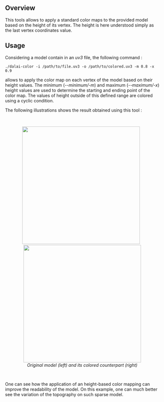 ## Overview

This tools allows to apply a standard color maps to the provided model based on the height of its vertex. The height is here understood simply as the last vertex coordinates value.

## Usage

Considering a model contain in an _uv3_ file, the following command :

    ./dalai-color -i /path/to/file.uv3 -o /path/to/colored.uv3 -m 0.8 -x 0.9

allows to apply the color map on each vertex of the model based on their height values. The minimum (_--minimum/-m_) and maximum (_--maximum/-x_) height values are used to determine the starting and ending point of the color map. The values of height outside of this defined range are colored using a cyclic condition.

The following illustrations shows the result obtained using this tool :

<br />
<p align="center">
<img src="https://github.com/nils-hamel/image-suite/blob/master/src/dalai-color/doc/color-1.jpg?raw=true" width="384">
&nbsp;
<img src="https://github.com/nils-hamel/image-suite/blob/master/src/dalai-color/doc/color-2.jpg?raw=true" width="384">
<br />
<i>Original model (left) and its colored counterpart (right)</i>
</p>
<br />

One can see how the application of an height-based color mapping can improve the readability of the model. On this example, one can much better see the variation of the topography on such sparse model.